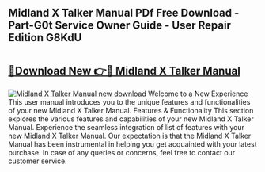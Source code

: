 ## Midland X Talker Manual PDf Free Download - Part-G0t Service Owner Guide - User Repair Edition G8KdU

# <h2><a href="http://bc16012.oget.top/?id=Midland+X+Talker+Manual">🔗Download New 👉🔴 Midland X Talker Manual</a></h2>

[![Midland X Talker Manual new download](https://i.imgur.com/5g1atiW.png)](http://bc16012.oget.top/?id=Midland+X+Talker+Manual)
Welcome to a New Experience This user manual introduces you to the unique features and functionalities of your new Midland X Talker Manual. Features & Functionality This section explores the various features and capabilities of your new Midland X Talker Manual. Experience the seamless integration of list of features with your new Midland X Talker Manual. Our expectation is that the Midland X Talker Manual has been instrumental in helping you get acquainted with your latest purchase. In case of any queries or concerns, feel free to contact our customer service.
